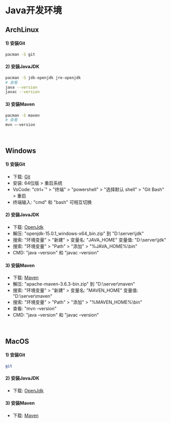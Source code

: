 # Java开发环境

## ArchLinux
#### 1) 安装Git
```bash
pacman -S git
```

#### 2) 安装JavaJDK
```bash
pacman -S jdk-openjdk jre-openjdk
# 查看
java --version
javac --version
```

#### 3) 安装Maven
```bash
pacman -S maven
# 查看
mvn –-version
```
<br/>

## Windows
#### 1) 安装Git
- 下载: [Git](https://git-scm.com/download/win)
- 安装: 64位版 > 重启系统
- VsCode: "ctrl+`" > "终端" > "powershell" > "选择默认 shell" > "Git Bash" > 重启
- 终端输入: "cmd" 和 "bash" 可相互切换

#### 2) 安装JavaJDK
- 下载: [OpenJdk](http://jdk.java.net/15/)
- 解压: "openjdk-15.0.1_windows-x64_bin.zip" 到 "D:\server\jdk"
- 搜索: "环境变量" > "新建" > 变量名: "JAVA_HOME" 变量值: "D:\server\jdk"
- 搜索: "环境变量" > "Path" > "添加" > "%JAVA_HOME%\bin"
- CMD: "java –version" 和 "javac –version"

#### 3) 安装Maven
- 下载: [Maven](https://maven.apache.org/download.cgi)
- 解压: "apache-maven-3.6.3-bin.zip" 到 "D:\server\maven"
- 搜索: "环境变量" > "新建" > 变量名: "MAVEN_HOME" 变量值: "D:\server\maven"
- 搜索: "环境变量" > "Path" > "添加" > "%MAVEN_HOME%\bin"
- 查看: "mvn –version"
- CMD: "java –version" 和 "javac –version"

<br/>

## MacOS
#### 1) 安装Git
```bash
git
```

#### 2) 安装JavaJDK
- 下载: [OpenJdk](http://jdk.java.net/15/)

#### 3) 安装Maven
- 下载: [Maven](https://maven.apache.org/download.cgi)

<br/><br/>